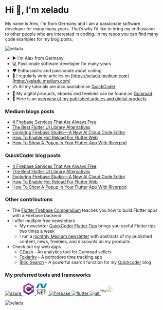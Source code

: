 # Hi 👋, I'm xeladu

My name is Alex, I’m from Germany and I am a passionate software developer for many many years. That’s why I’d like to bring my enthusiasm to other people who are interested in coding. In my repos you can find many code examples for my blog posts.

<p align="left"> <img src="https://komarev.com/ghpvc/?username=xeladu&label=Profile%20views&color=44ff00&style=plastic" alt="xeladu" /> </p>

- ▶  I'm Alex from Germany
- 💻 Passionate software developer for many years
- ❤  Enthusiastic and passionate about coding
- 📝 I regularly write articles on [https://xeladu.medium.com](https://xeladu.medium.com)
- ✍ All my tutorials are also available on [QuickCoder](https://quickcoder.org)
- 🏬 My digital products, ebooks and freebies can be found on [Gumroad](https://xeladu.gumroad.com)
- 📙 Here is an [overview of my published articles and digital products](https://xeladu.medium.com/%E2%84%B9-xeladus-info-point-find-quickly-what-you-need-bbe620e97d8c)

### Medium blogs posts
<!-- BLOG-POST-LIST:START -->
- [4 Firebase Services That Are Always Free](https://levelup.gitconnected.com/4-firebase-services-that-are-always-free-bbf877a8d33a?source=rss-ae1e6291afc3------2)
- [The Best Flutter UI Library Alternatives](https://levelup.gitconnected.com/the-best-flutter-ui-library-alternatives-aa5ad05c79d6?source=rss-ae1e6291afc3------2)
- [Exploring Firebase Studio — A New AI Cloud Code Editor](https://levelup.gitconnected.com/exploring-firebase-studio-a-new-ai-cloud-code-editor-fa7ee0879160?source=rss-ae1e6291afc3------2)
- [How To Enable Hot Reload For Flutter Web](https://levelup.gitconnected.com/how-to-enable-hot-reload-for-flutter-web-b2138adb8604?source=rss-ae1e6291afc3------2)
- [How To Show A Popup In Your Flutter App With Riverpod](https://levelup.gitconnected.com/how-to-show-a-popup-in-your-flutter-app-with-riverpod-596913dfdf82?source=rss-ae1e6291afc3------2)
<!-- BLOG-POST-LIST:END -->

### QuickCoder blog posts
<!-- QC-BLOG-POST-LIST:START -->
- [4 Firebase Services That Are Always Free](https://quickcoder.org/4-firebase-services-that-are-always-free/?utm_source=rss&utm_medium=rss&utm_campaign=4-firebase-services-that-are-always-free)
- [The Best Flutter UI Library Alternatives](https://quickcoder.org/best-flutter-ui-library-alternatives/?utm_source=rss&utm_medium=rss&utm_campaign=best-flutter-ui-library-alternatives)
- [Exploring Firebase Studio — A New AI Cloud Code Editor](https://quickcoder.org/exploring-firebase-studio/?utm_source=rss&utm_medium=rss&utm_campaign=exploring-firebase-studio)
- [How To Enable Hot Reload For Flutter Web](https://quickcoder.org/how-to-enable-hot-reload-for-flutter-web/?utm_source=rss&utm_medium=rss&utm_campaign=how-to-enable-hot-reload-for-flutter-web)
- [How To Show A Popup In Your Flutter App With Riverpod](https://quickcoder.org/how-to-show-a-popup-in-your-flutter-app-with-riverpod/?utm_source=rss&utm_medium=rss&utm_campaign=how-to-show-a-popup-in-your-flutter-app-with-riverpod)
<!-- QC-BLOG-POST-LIST:END -->

### Other contributions

- The [Flutter Firebase Compendium](https://flutter-firebase.quickcoder.org) teaches you how to build Flutter apps with a Firebase backend
- I offer multiple free newsletters
  - My newsletter [QuickCoder Flutter Tips](https://newsletters.quickcoder.org#flutter) brings you useful Flutter tips two times a week
  - I run a [monthly Medium newsletter](https://newsletters.quickcoder.org#medium) with abstracts of my published content, news, freebies, and discounts on my products
- Check out my web apps
  - [GDash](https://quickcoder.org/gdash) - An analytics tool for Gumroad sellers 
  - [Foklarity](https://foklarity.quickcoder.org) - A pomodoro time tracking app
  - [Blog Search](https://search.quickcoder.org) - A powerful search function for my [Quickcoder](https://quickcoder.org) blog

### My preferred tools and frameworks
 <p>
  <a href="https://azure.microsoft.com/en-in/" target="_blank" rel="noreferrer"> <img src="https://www.vectorlogo.zone/logos/microsoft_azure/microsoft_azure-icon.svg" alt="azure" width="40" height="40"/> </a> 
  <a href="https://www.w3schools.com/cs/" target="_blank" rel="noreferrer"> <img src="https://raw.githubusercontent.com/devicons/devicon/master/icons/csharp/csharp-original.svg" alt="csharp" width="40" height="40"/> </a> 
  <a href="https://dotnet.microsoft.com/" target="_blank" rel="noreferrer"> <img src="https://raw.githubusercontent.com/devicons/devicon/master/icons/dot-net/dot-net-original-wordmark.svg" alt="dotnet" width="40" height="40"/> </a> 
  <a href="https://firebase.google.com/" target="_blank" rel="noreferrer"> <img src="https://www.vectorlogo.zone/logos/firebase/firebase-icon.svg" alt="firebase" width="40" height="40"/> </a> 
  <a href="https://flutter.dev" target="_blank" rel="noreferrer"> <img src="https://www.vectorlogo.zone/logos/flutterio/flutterio-icon.svg" alt="flutter" width="40" height="40"/> </a> 
  <a href="https://git-scm.com/" target="_blank" rel="noreferrer"> <img src="https://www.vectorlogo.zone/logos/git-scm/git-scm-icon.svg" alt="git" width="40" height="40"/> </a> 
  <a href="https://www.mysql.com/" target="_blank" rel="noreferrer"> <img src="https://raw.githubusercontent.com/devicons/devicon/master/icons/mysql/mysql-original-wordmark.svg" alt="mysql" width="40" height="40"/> </a> 
  </p>
  
  <p><img src="https://github-readme-stats.vercel.app/api/top-langs?username=xeladu&show_icons=true&theme=synthwave&locale=en&layout=compact" alt="xeladu" /></p>
